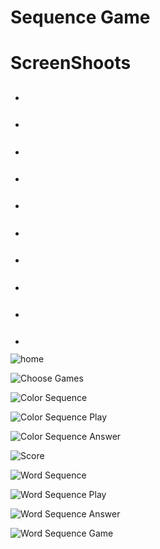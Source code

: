 # Sequence Game

<h1>ScreenShoots</h1>
<ul>
    <li>
        <h2></h2>
        <img src="" alt="">
    </li>
    <li>
        <h2></h2>
        <img src="" alt="">
    </li>
    <li>
        <h2></h2>
        <img src="" alt="">
    </li>
    <li>
        <h2></h2>
        <img src="" alt="">
    </li>
    <li>
        <h2></h2>
        <img src="" alt="">
    </li>
    <li>
        <h2></h2>
        <img src="" alt="">
    </li>
    <li>
        <h2></h2>
        <img src="" alt="">
    </li>
    <li>
        <h2></h2>
        <img src="" alt="">
    </li>
    <li>
        <h2></h2>
        <img src="" alt="">
    </li>
    <li>
        <h2></h2>
        <img src="" alt="">
    </li>
</ul>

![home](https://user-images.githubusercontent.com/84588706/148630216-ce982aff-7b8b-4ee1-a802-e11f18c5485f.jpg)

![Choose Games](https://user-images.githubusercontent.com/84588706/148630241-996f00c6-4295-47ab-8924-88b0efd3fc7e.jpg)

![Color Sequence](https://user-images.githubusercontent.com/84588706/148630264-b7dc68ce-8443-480f-9cd6-0182a4181a42.jpg)

![Color Sequence Play](https://user-images.githubusercontent.com/84588706/148711356-95e81898-d0d7-4fc8-bc76-c3dc3217c2d5.jpg)

![Color Sequence Answer](https://user-images.githubusercontent.com/84588706/148711399-3ffe82d6-8261-438e-9b76-7bbd115439bd.jpg)

![Score](https://user-images.githubusercontent.com/84588706/148711608-8c636076-0278-429b-80a5-acd6e4b5bbc7.jpg)

![Word Sequence](https://user-images.githubusercontent.com/84588706/148711636-32cdf45c-37d4-455d-a77b-fbc85ce66585.jpg)

![Word Sequence Play](https://user-images.githubusercontent.com/84588706/148711655-4e0f996b-a088-4366-ad49-76f7e220e771.jpg)

![Word Sequence Answer](https://user-images.githubusercontent.com/84588706/148711713-4c9d0d40-947c-44cc-845c-7805ff54ade4.jpg)

![Word Sequence Game](https://user-images.githubusercontent.com/84588706/148711753-6bccc9fc-9a4b-4520-a44b-e9b039d2be6e.jpg)
